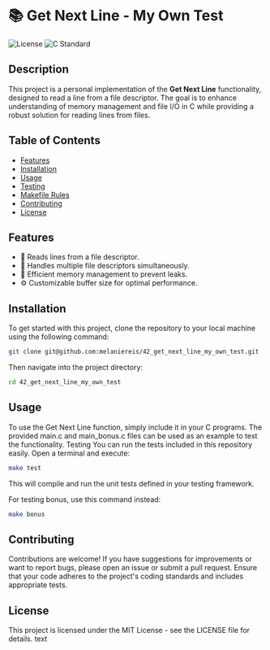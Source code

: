 # 📚 Get Next Line - My Own Test

![License](https://img.shields.io/badge/license-MIT-blue.svg) ![C Standard](https://img.shields.io/badge/C%20Standard-C99-yellowgreen.svg)

## Description
This project is a personal implementation of the **Get Next Line** functionality, designed to read a line from a file descriptor. The goal is to enhance understanding of memory management and file I/O in C while providing a robust solution for reading lines from files.

## Table of Contents
- [Features](#features)
- [Installation](#installation)
- [Usage](#usage)
- [Testing](#testing)
- [Makefile Rules](#makefile-rules)
- [Contributing](#contributing)
- [License](#license)

## Features
- 📖 Reads lines from a file descriptor.
- 🔄 Handles multiple file descriptors simultaneously.
- 🧹 Efficient memory management to prevent leaks.
- ⚙️ Customizable buffer size for optimal performance.

## Installation
To get started with this project, clone the repository to your local machine using the following command:

```bash
git clone git@github.com:melaniereis/42_get_next_line_my_own_test.git
```

Then navigate into the project directory:
```bash
cd 42_get_next_line_my_own_test
```
## Usage
To use the Get Next Line function, simply include it in your C programs. The provided main.c and main_bonus.c files can be used as an example to test the functionality.
Testing
You can run the tests included in this repository easily. Open a terminal and execute:
```bash
make test
```
This will compile and run the unit tests defined in your testing framework.

For testing bonus, use this command instead:
```bash
make bonus
```
## Contributing
Contributions are welcome! If you have suggestions for improvements or want to report bugs, please open an issue or submit a pull request. Ensure that your code adheres to the project's coding standards and includes appropriate tests.
## License
This project is licensed under the MIT License - see the LICENSE file for details.
text

